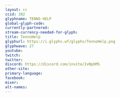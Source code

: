 ```yaml
---
layout: cc
ccid: 382
glyphname: TENNO HELP
global-glyph-code: 
currently-partnered: 
stream-currency-needed-for-glyph: 
title: TennoHelp
glyphurl: https://i.glyphs.wf/glyphs/TennoHelp.png
glyphwave: 27
youtube: 
twitch: 
twitter: 
discord: https://discord.com/invite/2vNpbMS
other-site: 
primary-language: 
facebook: 
mixer: 
alt-names: 
---
```


